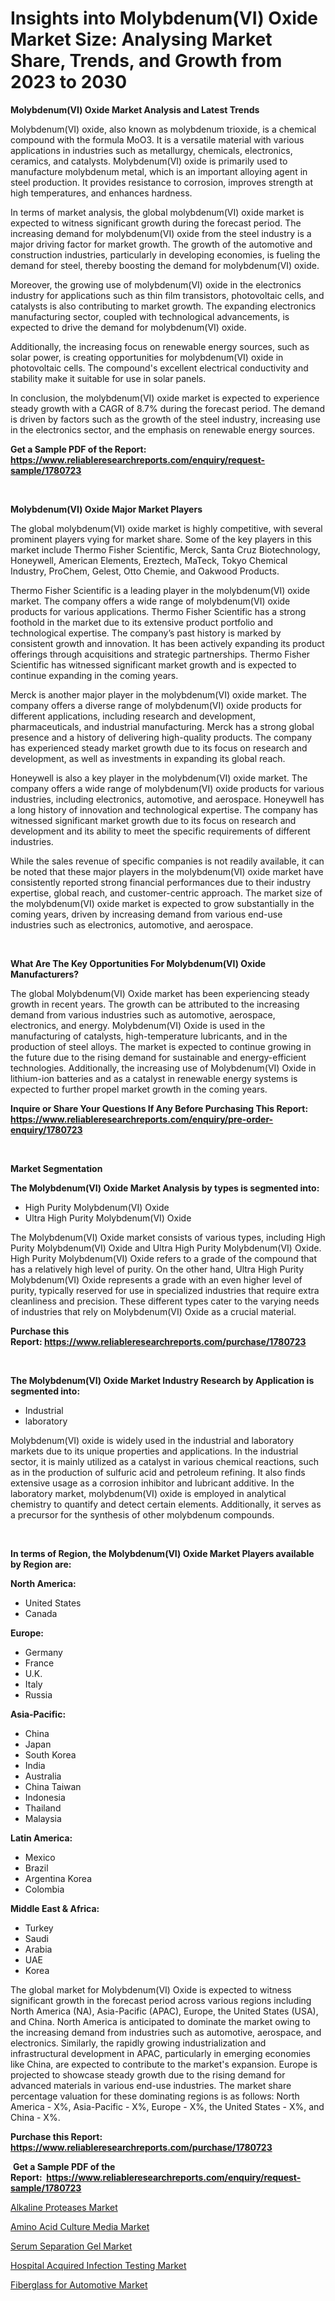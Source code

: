 <p><h1>Insights into Molybdenum(VI) Oxide Market Size: Analysing Market Share, Trends, and Growth from 2023 to 2030</h1></p><p><strong>Molybdenum(VI) Oxide Market Analysis and Latest Trends</strong></p>
<p><p>Molybdenum(VI) oxide, also known as molybdenum trioxide, is a chemical compound with the formula MoO3. It is a versatile material with various applications in industries such as metallurgy, chemicals, electronics, ceramics, and catalysts. Molybdenum(VI) oxide is primarily used to manufacture molybdenum metal, which is an important alloying agent in steel production. It provides resistance to corrosion, improves strength at high temperatures, and enhances hardness.</p><p>In terms of market analysis, the global molybdenum(VI) oxide market is expected to witness significant growth during the forecast period. The increasing demand for molybdenum(VI) oxide from the steel industry is a major driving factor for market growth. The growth of the automotive and construction industries, particularly in developing economies, is fueling the demand for steel, thereby boosting the demand for molybdenum(VI) oxide.</p><p>Moreover, the growing use of molybdenum(VI) oxide in the electronics industry for applications such as thin film transistors, photovoltaic cells, and catalysts is also contributing to market growth. The expanding electronics manufacturing sector, coupled with technological advancements, is expected to drive the demand for molybdenum(VI) oxide.</p><p>Additionally, the increasing focus on renewable energy sources, such as solar power, is creating opportunities for molybdenum(VI) oxide in photovoltaic cells. The compound's excellent electrical conductivity and stability make it suitable for use in solar panels.</p><p>In conclusion, the molybdenum(VI) oxide market is expected to experience steady growth with a CAGR of 8.7% during the forecast period. The demand is driven by factors such as the growth of the steel industry, increasing use in the electronics sector, and the emphasis on renewable energy sources.</p></p>
<p><strong>Get a Sample PDF of the Report:&nbsp; <a href="https://www.reliableresearchreports.com/enquiry/request-sample/1780723">https://www.reliableresearchreports.com/enquiry/request-sample/1780723</a></strong></p>
<p>&nbsp;</p>
<p><strong>Molybdenum(VI) Oxide Major Market Players</strong></p>
<p><p>The global molybdenum(VI) oxide market is highly competitive, with several prominent players vying for market share. Some of the key players in this market include Thermo Fisher Scientific, Merck, Santa Cruz Biotechnology, Honeywell, American Elements, Ereztech, MaTeck, Tokyo Chemical Industry, ProChem, Gelest, Otto Chemie, and Oakwood Products.</p><p>Thermo Fisher Scientific is a leading player in the molybdenum(VI) oxide market. The company offers a wide range of molybdenum(VI) oxide products for various applications. Thermo Fisher Scientific has a strong foothold in the market due to its extensive product portfolio and technological expertise. The company’s past history is marked by consistent growth and innovation. It has been actively expanding its product offerings through acquisitions and strategic partnerships. Thermo Fisher Scientific has witnessed significant market growth and is expected to continue expanding in the coming years.</p><p>Merck is another major player in the molybdenum(VI) oxide market. The company offers a diverse range of molybdenum(VI) oxide products for different applications, including research and development, pharmaceuticals, and industrial manufacturing. Merck has a strong global presence and a history of delivering high-quality products. The company has experienced steady market growth due to its focus on research and development, as well as investments in expanding its global reach.</p><p>Honeywell is also a key player in the molybdenum(VI) oxide market. The company offers a wide range of molybdenum(VI) oxide products for various industries, including electronics, automotive, and aerospace. Honeywell has a long history of innovation and technological expertise. The company has witnessed significant market growth due to its focus on research and development and its ability to meet the specific requirements of different industries.</p><p>While the sales revenue of specific companies is not readily available, it can be noted that these major players in the molybdenum(VI) oxide market have consistently reported strong financial performances due to their industry expertise, global reach, and customer-centric approach. The market size of the molybdenum(VI) oxide market is expected to grow substantially in the coming years, driven by increasing demand from various end-use industries such as electronics, automotive, and aerospace.</p></p>
<p>&nbsp;</p>
<p><strong>What Are The Key Opportunities For Molybdenum(VI) Oxide Manufacturers?</strong></p>
<p><p>The global Molybdenum(VI) Oxide market has been experiencing steady growth in recent years. The growth can be attributed to the increasing demand from various industries such as automotive, aerospace, electronics, and energy. Molybdenum(VI) Oxide is used in the manufacturing of catalysts, high-temperature lubricants, and in the production of steel alloys. The market is expected to continue growing in the future due to the rising demand for sustainable and energy-efficient technologies. Additionally, the increasing use of Molybdenum(VI) Oxide in lithium-ion batteries and as a catalyst in renewable energy systems is expected to further propel market growth in the coming years.</p></p>
<p><strong>Inquire or Share Your Questions If Any Before Purchasing This Report: <a href="https://www.reliableresearchreports.com/enquiry/pre-order-enquiry/1780723">https://www.reliableresearchreports.com/enquiry/pre-order-enquiry/1780723</a></strong></p>
<p>&nbsp;</p>
<p><strong>Market Segmentation</strong></p>
<p><strong>The Molybdenum(VI) Oxide Market Analysis by types is segmented into:</strong></p>
<p><ul><li>High Purity Molybdenum(VI) Oxide</li><li>Ultra High Purity Molybdenum(VI) Oxide</li></ul></p>
<p><p>The Molybdenum(VI) Oxide market consists of various types, including High Purity Molybdenum(VI) Oxide and Ultra High Purity Molybdenum(VI) Oxide. High Purity Molybdenum(VI) Oxide refers to a grade of the compound that has a relatively high level of purity. On the other hand, Ultra High Purity Molybdenum(VI) Oxide represents a grade with an even higher level of purity, typically reserved for use in specialized industries that require extra cleanliness and precision. These different types cater to the varying needs of industries that rely on Molybdenum(VI) Oxide as a crucial material.</p></p>
<p><strong>Purchase this Report:&nbsp;<a href="https://www.reliableresearchreports.com/purchase/1780723">https://www.reliableresearchreports.com/purchase/1780723</a></strong></p>
<p>&nbsp;</p>
<p><strong>The Molybdenum(VI) Oxide Market Industry Research by Application is segmented into:</strong></p>
<p><ul><li>Industrial</li><li>laboratory</li></ul></p>
<p><p>Molybdenum(VI) oxide is widely used in the industrial and laboratory markets due to its unique properties and applications. In the industrial sector, it is mainly utilized as a catalyst in various chemical reactions, such as in the production of sulfuric acid and petroleum refining. It also finds extensive usage as a corrosion inhibitor and lubricant additive. In the laboratory market, molybdenum(VI) oxide is employed in analytical chemistry to quantify and detect certain elements. Additionally, it serves as a precursor for the synthesis of other molybdenum compounds.</p></p>
<p>&nbsp;</p>
<p><strong>In terms of Region, the Molybdenum(VI) Oxide Market Players available by Region are:</strong></p>
<p>
    <p> <strong> North America: </strong>
        <ul>
            <li>United States</li>
            <li>Canada</li>
        </ul>
        </p> 
    <p> <strong> Europe: </strong>
        <ul>
            <li>Germany</li>
            <li>France</li>
            <li>U.K.</li>
            <li>Italy</li>
            <li>Russia</li>
        </ul>
        </p> 
    <p> <strong> Asia-Pacific: </strong>
        <ul>
            <li>China</li>
            <li>Japan</li>
            <li>South Korea</li>
            <li>India</li>
            <li>Australia</li>
            <li>China Taiwan</li>
            <li>Indonesia</li>
            <li>Thailand</li>
            <li>Malaysia</li>
        </ul>
        </p> 
    <p> <strong> Latin America: </strong>
        <ul>
            <li>Mexico</li>
            <li>Brazil</li>
            <li>Argentina Korea</li>
            <li>Colombia</li>
        </ul>
        </p> 
    <p> <strong> Middle East & Africa: </strong>
        <ul>
            <li>Turkey</li>
            <li>Saudi</li>
            <li>Arabia</li>
            <li>UAE</li>
            <li>Korea</li>
        </ul>
    </p>
    </p>
<p><p>The global market for Molybdenum(VI) Oxide is expected to witness significant growth in the forecast period across various regions including North America (NA), Asia-Pacific (APAC), Europe, the United States (USA), and China. North America is anticipated to dominate the market owing to the increasing demand from industries such as automotive, aerospace, and electronics. Similarly, the rapidly growing industrialization and infrastructural development in APAC, particularly in emerging economies like China, are expected to contribute to the market's expansion. Europe is projected to showcase steady growth due to the rising demand for advanced materials in various end-use industries. The market share percentage valuation for these dominating regions is as follows: North America - X%, Asia-Pacific - X%, Europe - X%, the United States - X%, and China - X%.</p></p>
<p><strong>Purchase this Report: <a href="https://www.reliableresearchreports.com/purchase/1780723">https://www.reliableresearchreports.com/purchase/1780723</a></strong></p>
<p>&nbsp;<strong>Get a Sample PDF of the Report:&nbsp;&nbsp;<a href="https://www.reliableresearchreports.com/enquiry/request-sample/1780723">https://www.reliableresearchreports.com/enquiry/request-sample/1780723</a></strong></p>
<p><strong></strong></p>
<p><p><a href="https://medium.com/@amrutreliable23/alkaline-proteases-market-insight-market-trends-growth-forecasted-from-2023-to-2030-81495e375ac9">Alkaline Proteases Market</a></p><p><a href="https://medium.com/@abhishekreliable23/amino-acid-culture-media-market-competitive-analysis-market-trends-and-forecast-to-2030-04d379217159">Amino Acid Culture Media Market</a></p><p><a href="https://www.linkedin.com/pulse/serum-separation-gel-market-share-amp-new-trends-analysis-report-opxge/">Serum Separation Gel Market</a></p><p><a href="https://github.com/Chiragrp26/Market-Research-Report-List-1/blob/main/hospital-acquired-infection-testing-market.md">Hospital Acquired Infection Testing Market</a></p><p><a href="https://github.com/AKSHATREPORTPRIME/Market-Research-Report-List-1/blob/main/fiberglass-for-automotive-market.md">Fiberglass for Automotive Market</a></p></p>